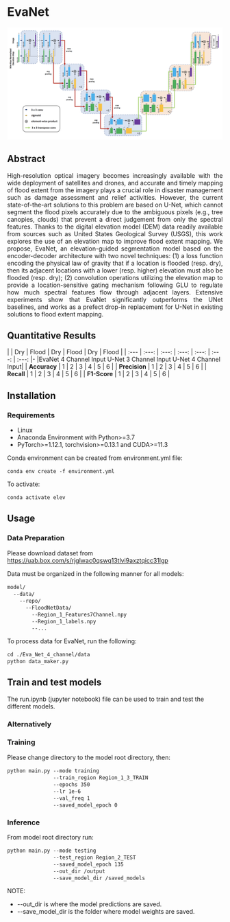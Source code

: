 # EvaNet

![alt text](https://github.com/mtsami/EvaNet/blob/master/architecture.png?raw=true)

## Abstract
<p align="justify">
High-resolution optical imagery becomes increasingly
available with the wide deployment of satellites and drones,
and accurate and timely mapping of flood extent from the
imagery plays a crucial role in disaster management such
as damage assessment and relief activities. However, the
current state-of-the-art solutions to this problem are based
on U-Net, which cannot segment the flood pixels accurately
due to the ambiguous pixels (e.g., tree canopies,
clouds) that prevent a direct judgement from only the spectral
features. Thanks to the digital elevation model (DEM)
data readily available from sources such as United States
Geological Survey (USGS), this work explores the use of
an elevation map to improve flood extent mapping. We
propose, EvaNet, an elevation-guided segmentation model
based on the encoder-decoder architecture with two novel
techniques: (1) a loss function encoding the physical law of
gravity that if a location is flooded (resp. dry), then its adjacent
locations with a lower (resp. higher) elevation must
also be flooded (resp. dry); (2) convolution operations utilizing
the elevation map to provide a location-sensitive gating
mechanism following GLU to regulate how much spectral
features flow through adjacent layers. Extensive experiments
show that EvaNet significantly outperforms the UNet
baselines, and works as a prefect drop-in replacement
for U-Net in existing solutions to flood extent mapping.
</p>

## Quantitative Results

|               |  Dry   |     Flood       |  Dry   |     Flood       |  Dry  |      Flood      |
|     :---      | :---:  |     :---:       | :---:  |     :---:       | :---: |      :---:      |-
|<td colspan=2>EvaNet 4 Channel Input <td colspan=2>U-Net 3 Channel Input <td colspan=2>U-Net 4 Channel Input|
| **Accuracy**  | 1      |     2           |  3     |    4            |   5   |   6             |
| **Precision** | 1      |     2           |  3     |    4            |  5    |   6             |
| **Recall**    | 1      |     2           |  3     |    4            |    5  |   6             |
| **F1-Score**  | 1      |     2           |  3     |    4            |   5   |   6             |



## Installation
### Requirements
* Linux
* Anaconda Environment with Python>=3.7
* PyTorch>=1.12.1, torchvision>=0.13.1 and CUDA>=11.3

Conda environment can be created from environment.yml file: 
```
conda env create -f environment.yml
```
To activate: 
```
conda activate elev
```

## Usage
### Data Preparation
Please download dataset from https://uab.box.com/s/rjglwac0qswq13tlvi9axztqicc31lgp

Data must be organized in the following manner for all models:
```
model/
  --data/
    --repo/
      --FloodNetData/
        --Region_1_Features7Channel.npy
        --Region_1_labels.npy
        --...
```

To process data for EvaNet, run the following:
```
cd ./Eva_Net_4_channel/data
python data_maker.py
```

## Train and test models
The run.ipynb (jupyter notebook) file can be used to train and test the different models.


### Alternatively
### Training
Please change directory to the model root directory, then:
```
python main.py --mode training
               --train_region Region_1_3_TRAIN
               --epochs 350
               --lr 1e-6
               --val_freq 1
               --saved_model_epoch 0
```


### Inference
From model root directory run: 
```
python main.py --mode testing
               --test_region Region_2_TEST
               --saved_model_epoch 135
               --out_dir /output
               --save_model_dir /saved_models
```
NOTE:
- --out_dir is where the model predictions are saved.
- --save_model_dir is the folder where model weights are saved.
